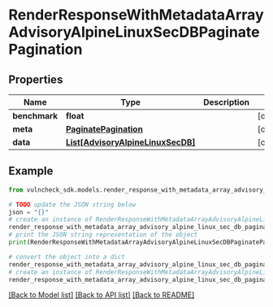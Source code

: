 # RenderResponseWithMetadataArrayAdvisoryAlpineLinuxSecDBPaginatePagination


## Properties

Name | Type | Description | Notes
------------ | ------------- | ------------- | -------------
**benchmark** | **float** |  | [optional] 
**meta** | [**PaginatePagination**](PaginatePagination.md) |  | [optional] 
**data** | [**List[AdvisoryAlpineLinuxSecDB]**](AdvisoryAlpineLinuxSecDB.md) |  | [optional] 

## Example

```python
from vulncheck_sdk.models.render_response_with_metadata_array_advisory_alpine_linux_sec_db_paginate_pagination import RenderResponseWithMetadataArrayAdvisoryAlpineLinuxSecDBPaginatePagination

# TODO update the JSON string below
json = "{}"
# create an instance of RenderResponseWithMetadataArrayAdvisoryAlpineLinuxSecDBPaginatePagination from a JSON string
render_response_with_metadata_array_advisory_alpine_linux_sec_db_paginate_pagination_instance = RenderResponseWithMetadataArrayAdvisoryAlpineLinuxSecDBPaginatePagination.from_json(json)
# print the JSON string representation of the object
print(RenderResponseWithMetadataArrayAdvisoryAlpineLinuxSecDBPaginatePagination.to_json())

# convert the object into a dict
render_response_with_metadata_array_advisory_alpine_linux_sec_db_paginate_pagination_dict = render_response_with_metadata_array_advisory_alpine_linux_sec_db_paginate_pagination_instance.to_dict()
# create an instance of RenderResponseWithMetadataArrayAdvisoryAlpineLinuxSecDBPaginatePagination from a dict
render_response_with_metadata_array_advisory_alpine_linux_sec_db_paginate_pagination_from_dict = RenderResponseWithMetadataArrayAdvisoryAlpineLinuxSecDBPaginatePagination.from_dict(render_response_with_metadata_array_advisory_alpine_linux_sec_db_paginate_pagination_dict)
```
[[Back to Model list]](../README.md#documentation-for-models) [[Back to API list]](../README.md#documentation-for-api-endpoints) [[Back to README]](../README.md)


